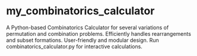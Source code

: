 # my_combinatorics_calculator
A Python-based Combinatorics Calculator for several variations of permutation and combination problems. Efficiently handles rearrangements and subset formations. User-friendly and modular design. Run combinatorics_calculator.py for interactive calculations.
